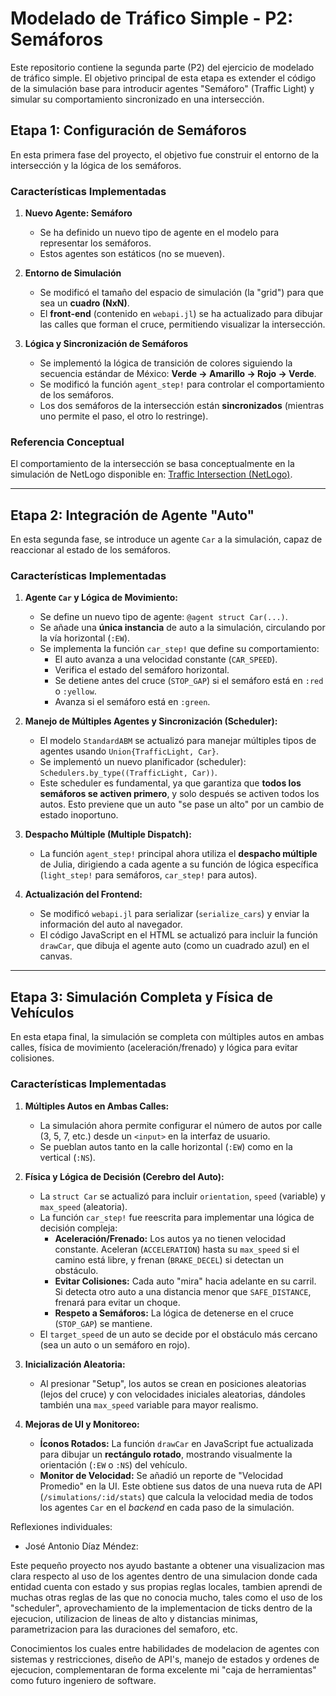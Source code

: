 # Modelado de Tráfico Simple - P2: Semáforos

Este repositorio contiene la segunda parte (P2) del ejercicio de modelado de tráfico simple. El objetivo principal de esta etapa es extender el código de la simulación base para introducir agentes "Semáforo" (Traffic Light) y simular su comportamiento sincronizado en una intersección.

## Etapa 1: Configuración de Semáforos

En esta primera fase del proyecto, el objetivo fue construir el entorno de la intersección y la lógica de los semáforos.

### Características Implementadas

1.  **Nuevo Agente: Semáforo**
    * Se ha definido un nuevo tipo de agente en el modelo para representar los semáforos.
    * Estos agentes son estáticos (no se mueven).

2.  **Entorno de Simulación**
    * Se modificó el tamaño del espacio de simulación (la "grid") para que sea un **cuadro (NxN)**.
    * El **front-end** (contenido en `webapi.jl`) se ha actualizado para dibujar las calles que forman el cruce, permitiendo visualizar la intersección.

3.  **Lógica y Sincronización de Semáforos**
    * Se implementó la lógica de transición de colores siguiendo la secuencia estándar de México: **Verde -> Amarillo -> Rojo -> Verde**.
    * Se modificó la función `agent_step!` para controlar el comportamiento de los semáforos.
    * Los dos semáforos de la intersección están **sincronizados** (mientras uno permite el paso, el otro lo restringe).

### Referencia Conceptual

El comportamiento de la intersección se basa conceptualmente en la simulación de NetLogo disponible en: [Traffic Intersection (NetLogo)](https://tinyurl.com/237faa9a).

---

## Etapa 2: Integración de Agente "Auto"

En esta segunda fase, se introduce un agente `Car` a la simulación, capaz de reaccionar al estado de los semáforos.

### Características Implementadas

1.  **Agente `Car` y Lógica de Movimiento:**
    * Se define un nuevo tipo de agente: `@agent struct Car(...)`.
    * Se añade una **única instancia** de auto a la simulación, circulando por la vía horizontal (`:EW`).
    * Se implementa la función `car_step!` que define su comportamiento:
        * El auto avanza a una velocidad constante (`CAR_SPEED`).
        * Verifica el estado del semáforo horizontal.
        * Se detiene antes del cruce (`STOP_GAP`) si el semáforo está en `:red` o `:yellow`.
        * Avanza si el semáforo está en `:green`.

2.  **Manejo de Múltiples Agentes y Sincronización (Scheduler):**
    * El modelo `StandardABM` se actualizó para manejar múltiples tipos de agentes usando `Union{TrafficLight, Car}`.
    * Se implementó un nuevo planificador (scheduler): `Schedulers.by_type((TrafficLight, Car))`.
    * Este scheduler es fundamental, ya que garantiza que **todos los semáforos se activen primero**, y solo después se activen todos los autos. Esto previene que un auto "se pase un alto" por un cambio de estado inoportuno.

3.  **Despacho Múltiple (Multiple Dispatch):**
    * La función `agent_step!` principal ahora utiliza el **despacho múltiple** de Julia, dirigiendo a cada agente a su función de lógica específica (`light_step!` para semáforos, `car_step!` para autos).

4.  **Actualización del Frontend:**
    * Se modificó `webapi.jl` para serializar (`serialize_cars`) y enviar la información del auto al navegador.
    * El código JavaScript en el HTML se actualizó para incluir la función `drawCar`, que dibuja el agente auto (como un cuadrado azul) en el canvas.

---

## Etapa 3: Simulación Completa y Física de Vehículos

En esta etapa final, la simulación se completa con múltiples autos en ambas calles, física de movimiento (aceleración/frenado) y lógica para evitar colisiones.

### Características Implementadas

1.  **Múltiples Autos en Ambas Calles:**
    * La simulación ahora permite configurar el número de autos por calle (3, 5, 7, etc.) desde un `<input>` en la interfaz de usuario.
    * Se pueblan autos tanto en la calle horizontal (`:EW`) como en la vertical (`:NS`).

2.  **Física y Lógica de Decisión (Cerebro del Auto):**
    * La `struct Car` se actualizó para incluir `orientation`, `speed` (variable) y `max_speed` (aleatoria).
    * La función `car_step!` fue reescrita para implementar una lógica de decisión compleja:
        * **Aceleración/Frenado:** Los autos ya no tienen velocidad constante. Aceleran (`ACCELERATION`) hasta su `max_speed` si el camino está libre, y frenan (`BRAKE_DECEL`) si detectan un obstáculo.
        * **Evitar Colisiones:** Cada auto "mira" hacia adelante en su carril. Si detecta otro auto a una distancia menor que `SAFE_DISTANCE`, frenará para evitar un choque.
        * **Respeto a Semáforos:** La lógica de detenerse en el cruce (`STOP_GAP`) se mantiene.
    * El `target_speed` de un auto se decide por el obstáculo más cercano (sea un auto o un semáforo en rojo).

3.  **Inicialización Aleatoria:**
    * Al presionar "Setup", los autos se crean en posiciones aleatorias (lejos del cruce) y con velocidades iniciales aleatorias, dándoles también una `max_speed` variable para mayor realismo.

4.  **Mejoras de UI y Monitoreo:**
    * **Íconos Rotados:** La función `drawCar` en JavaScript fue actualizada para dibujar un **rectángulo rotado**, mostrando visualmente la orientación (`:EW` o `:NS`) del vehículo.
    * **Monitor de Velocidad:** Se añadió un reporte de "Velocidad Promedio" en la UI. Este obtiene sus datos de una nueva ruta de API (`/simulations/:id/stats`) que calcula la velocidad media de todos los agentes `Car` en el *backend* en cada paso de la simulación.




Reflexiones individuales: 

- José Antonio Díaz Méndez: 

Este pequeño proyecto nos ayudo bastante a obtener una visualizacion mas clara respecto al uso de los agentes dentro de una simulacion donde cada entidad cuenta con estado y sus propias reglas locales, tambien aprendi de muchas otras reglas de las que no conocia mucho, tales como el uso de los "scheduler", aprovechamiento de la implementacion de ticks dentro de la ejecucion, utilizacion de lineas de alto y distancias minimas, parametrizacion para las duraciones del semaforo, etc. 

Conocimientos los cuales entre habilidades de modelacion de agentes con sistemas y restricciones, diseño de API's, manejo de estados y ordenes de ejecucion, complementaran de forma excelente mi "caja de herramientas" como futuro ingeniero de software.
